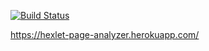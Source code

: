 [![Build Status](https://travis-ci.org/moklidia/php-project-lvl3.svg?branch=master)](https://travis-ci.org/moklidia/php-project-lvl3)

https://hexlet-page-analyzer.herokuapp.com/